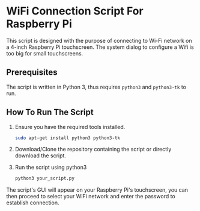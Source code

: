 # WiFi Connection Script For Raspberry Pi 

This script is designed with the purpose of connecting to Wi-Fi network on a 4-inch Raspberry Pi touchscreen. The system dialog 
to configure a Wifi is too big for small touchscreens. 

## Prerequisites

The script is written in Python 3, thus requires `python3` and `python3-tk` to run.

## How To Run The Script

1. Ensure you have the required tools installed. 

    ```bash
    sudo apt-get install python3 python3-tk
    ```

2. Download/Clone the repository containing the script or directly download the script.

3. Run the script using python3

    ```bash
    python3 your_script.py
    ```

The script's GUI will appear on your Raspberry Pi's touchscreen, you can then proceed to select your WiFi network and enter the password to establish connection.